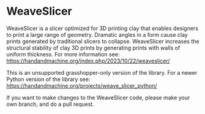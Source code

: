 # WeaveSlicer
WeaveSlicer is a slicer optimized for 3D printing clay that enables designers to print a large range of geometry. Dramatic angles in a form cause clay prints generated by traditional slicers to collapse. WeaveSlicer increases the structural stability of clay 3D prints by generating prints with walls of uniform thickness. For more information see: https://handandmachine.org/index.php/2023/10/22/weaveslicer/

This is an unsupported grasshopper-only version of the library. For a newer Python version of the library see: https://handandmachine.org/projects/weave_slicer_python/ 

If you want to make changes to the WeaveSlicer code, please make your own branch, and do a pull request.
